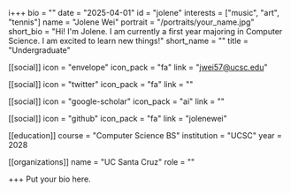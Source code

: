 i+++
bio = ""
date = "2025-04-01"
id = "jolene"
interests = ["music", "art", "tennis"]
name = "Jolene Wei"
portrait = "/portraits/your_name.jpg"
short_bio = "Hi! I'm Jolene. I am currently a first year majoring in Computer Science. I am excited to learn new things!"
short_name = ""
title = "Undergraduate"

[[social]]
    icon = "envelope"
    icon_pack = "fa"
    link = "jwei57@ucsc.edu"

[[social]]
    icon = "twitter"
    icon_pack = "fa"
    link = ""

[[social]]
    icon = "google-scholar"
    icon_pack = "ai"
    link = ""

[[social]]
    icon = "github"
    icon_pack = "fa"
    link = "jolenewei"

[[education]]
    course = "Computer Science BS"
    institution = "UCSC"
    year = 2028
    
[[organizations]]
    name = "UC Santa Cruz"
    role = ""

+++
Put your bio here.
